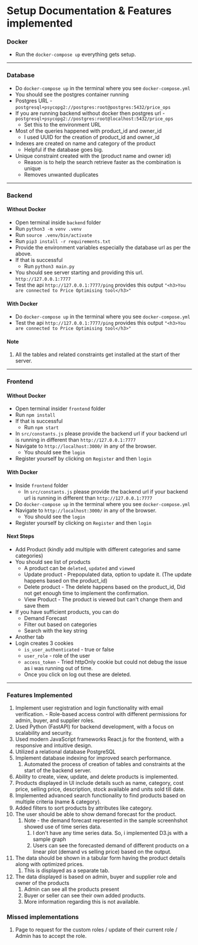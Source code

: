 

Setup Documentation & Features implemented
==========================================



### Docker
- Run the `docker-compose up` everything gets setup.

--------------------------------------------------------------------------------------------------------------------------------------------

### Database
- Do `docker-compose up` in the terminal where you see `docker-compose.yml`
- You should see the postgres container running
- Postgres URL - `postgresql+psycopg2://postgres:root@postgres:5432/price_ops`
- If you are running backend without docker then postgres url - `postgresql+psycopg2://postgres:root@localhost:5432/price_ops`
  - Set this to the environment URL
- Most of the queries happened with product_id and owner_id
  - I used UUID for the creation of product_id and owner_id
- Indexes are created on name and category of the product 
  - Helpful if the database goes big.
- Unique constraint created with the (product name and owner id)
  - Reason is to help the search retrieve faster as the combination is unique
  - Removes unwanted duplicates


--------------------------------------------------------------------------------------------------------------------------------------------


### Backend
#### Without Docker
- Open terminal inside `backend` folder
- Run `python3 -m venv .venv`
- Run `source .venv/bin/activate`
- Run `pip3 install -r requirements.txt`
- Provide the environment variables especially the database url as per the above.
- If that is successful
  - Run `python3 main.py`
- You should see server starting and providing this url. `http://127.0.0.1:7777`
- Test the api `http://127.0.0.1:7777/ping` provides this output `"<h3>You are connected to Price Optimising tool</h3>"`

#### With Docker
- Do `docker-compose up` in the terminal where you see `docker-compose.yml`
- Test the api `http://127.0.0.1:7777/ping` provides this output `"<h3>You are connected to Price Optimising tool</h3>"`


#### Note
1. All the tables and related constraints get installed at the start of ther server.


--------------------------------------------------------------------------------------------------------------------------------------------


### Frontend
#### Without Docker
- Open terminal insider `frontend` folder
- Run `npm install`
- If that is successful
  - Run `npm start`
- In `src/constants.js` please provide the backend url if your backend url is running in different than `http://127.0.0.1:7777`
- Navigate to `http://localhost:3000/` in any of the browser. 
  - You should see the `login`
- Register yourself by clicking on `Register` and then `login`

#### With Docker
- Inside `frontend` folder
  -  In `src/constants.js` please provide the backend url if your backend url is running in different than `http://127.0.0.1:7777`
- Do `docker-compose up` in the terminal where you see `docker-compose.yml`
- Navigate to `http://localhost:3000/` in any of the browser. 
  - You should see the `login`
- Register yourself by clicking on `Register` and then `login`

#### Next Steps
- Add Product (kindly add multiple with different categories and same categories)
- You should see list of products
  - A product can be `deleted`, `updated` and `viewed`
  - Update product - Prepopulated data, option to update it. (The update happens based on the product_id)
  - Delete product - The delete happens based on the product_id, Did not get enough time to implement the confirmation.
  - View Product - The product is viewed but can't change them and save them 
- If you have sufficient products, you can do 
  - Demand Forecast
  - Filter out based on categories
  - Search with the key string
- Another tab 
- Login creates 3 cookies
  - `is_user_authenticated` - true or false
  - `user_role` - role of the user
  - `access_token` - Tried httpOnly cookie but could not debug the issue as i was running out of time.
  - Once you click on log out these are deleted.


--------------------------------------------------------------------------------------------------------------------------------------------


### Features Implemented
1. Implement user registration and login functionality with email verification. - Role-based access control with different permissions for admin, buyer, and supplier roles.
2. Used Python (FastAPI) for backend development, with a focus on scalability and security.
3. Used modern JavaScript frameworks React.js for the frontend, with a responsive and intuitive design.
4. Utilized a relational database PostgreSQL
5. Implement database indexing for improved search performance.
   1. Automated the process of creation of tables and constraints at the start of the backend server. 
6. Ability to create, view, update, and delete products is implemented.
7. Products displayed in UI include details such as name, category, cost price, selling price, description, stock available and units sold till date.
8. Implemented advanced search functionality to find products based on multiple criteria (name & category).
9. Added filters to sort products by attributes like category.
10. The user should be able to show demand forecast for the product. 
    1.  Note - the demand forecast represented in the sample screenhshot showed use of time series data. 
        1.  I don't have any time series data. So, i implemented D3.js with a sample graph
        2.  Users can  see the forecasted demand of different products on a linear plot (demand vs selling price) based on the output.
11. The data should be shown in a tabular form having the product details along with optimized prices.
    1.  This is displayed as a separate tab. 
12. The data displayed is based on admin, buyer and supplier role and owner of the products
    1.  Admin can see all the products present
    2.  Buyer or seller can see their own added products.
    3.  More information regarding this is not available.

### Missed implementations
1. Page to request for the custom roles / update of their current role / Admin has to accept the role.

